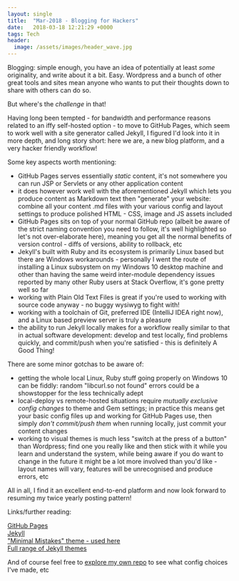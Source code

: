 ```yaml
---
layout: single
title:  "Mar-2018 - Blogging for Hackers"
date:   2018-03-18 12:21:29 +0000
tags: Tech
header:
  image: /assets/images/header_wave.jpg
---
```

Blogging: simple enough, you have an idea of potentially at least _some_ originality, and write about it a bit. Easy. Wordpress and a bunch of other great tools and sites mean anyone who wants to put their thoughts down to share with others can do so.

But where's the *challenge* in that!

Having long been tempted - for bandwidth and performance reasons related to an iffy self-hosted option - to move to GitHub Pages, which seem to work well with a site generator called Jekyll, I figured I'd look into it in more depth, and long story short: here we are, a new blog platform, and a very hacker friendly workflow!

Some key aspects worth mentioning:
- GitHub Pages serves essentially *static* content, it's not somewhere you can run JSP or Servlets or any other application content
- it does however work well with the aforementioned Jekyll which lets you produce content as Markdown text then "generate" your website: combine all your content .md files with your various config and layout settings to produce polished HTML - CSS, image and JS assets included
- GitHub Pages sits on top of your normal GitHub repo (albeit be aware of the strict naming convention you need to follow, it's well highlighted so let's not over-elaborate here), meaning you get all the normal benefits of version control - diffs of versions, ability to rollback, etc
- Jekyll's built with Ruby and its ecosystem is primarily Linux based but there are Windows workarounds - personally I went the route of installing a Linux subsystem on my Windows 10 desktop machine and other than having the same weird inter-module dependency issues reported by many other Ruby users at Stack Overflow, it's gone pretty well so far
- working with Plain Old Text Files is great if you're used to working with source code anyway - no buggy wysiwyg to fight with!
- working with a toolchain of Git, preferred IDE (IntelliJ IDEA right now), and a Linux based preview server is truly a pleasure
- the ability to run Jekyll locally makes for a workflow really similar to that in actual software development: develop and test locally, find problems quickly, and commit/push when you're satisfied - this is definitely A Good Thing!   

There are some minor gotchas to be aware of:
- getting the whole local Linux, Ruby stuff going properly on Windows 10 can be fiddly: random "libcurl.so not found" errors could be a showstopper for the less technically adept 
- local-deploy vs remote-hosted situations require _mutually exclusive config changes_ to theme and Gem settings; in practice this means get your basic config files up and working for GitHub Pages use, then simply _don't commit/push them_ when running locally, just commit your content changes 
- working to visual themes is much less "switch at the press of a button" than Wordpress; find one you really like and then stick with it while you learn and understand the system, while being aware if you do want to change in the future it might be a lot more involved than you'd like - layout names will vary, features will be unrecognised and produce errors, etc

All in all, I find it an excellent end-to-end platform and now look forward to resuming my twice yearly posting pattern!

Links/further reading:

[GitHub Pages](https://pages.github.com/)  
[Jekyll](https://jekyllrb.com/docs/github-pages/)  
["Minimal Mistakes" theme - used here](https://mmistakes.github.io/minimal-mistakes/)  
[Full range of Jekyll themes](http://jekyllthemes.org/)  

And of course feel free to [explore my own repo](https://github.com/mcconnellsoftware/mcconnellsoftware.github.io) to see what config choices I've made, etc
